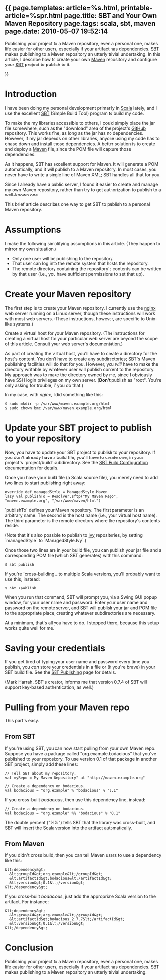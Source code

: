 {{
page.templates: article=%s.html, printable-article=%spr.html
page.title: SBT and Your Own Maven Repository
page.tags: scala, sbt, maven
page.date: 2010-05-07 19:52:14
---
Publishing your project to a Maven repository, even a personal one,
makes life easier for other users, especially if your artifact has
dependencies. [SBT][]
makes publishing to a Maven repository an utterly trivial
undertaking. In this article, I describe how to create your own
[Maven][] repository and configure your
[SBT][] project to
publish to it.

[SBT]: http://code.google.com/p/simple-build-tool/
[Maven]: http://maven.apache.org/
[SBT]: http://code.google.com/p/simple-build-tool/

}}

# Introduction

I have been doing my personal development primarily in
[Scala][] lately, and I use the excellent
[SBT][] (Simple Build
Tool) program to build my code.

To make the my libraries accessible to others, I could simply place
the jar file somewhere, such as the "download" area of the
project's [GitHub][] repository. This works
fine, as long as the jar has no dependencies. However, if my jar
depends on other libraries, anyone using my code has to chase down
and install those dependencies. A better solution is to create and
deploy a [Maven][] file, since the POM file
will capture those dependencies.

As it happens, SBT has excellent support for Maven. It will
generate a POM automatically, and it will publish to a Maven
repository. In most cases, you never have to write a single line of
Maven XML; SBT handles all that for you.

Since I already have a public server, I found it easier to create
and manage my own Maven repository, rather than try to get
authorization to publish to a well-known one.

This brief article describes one way to get SBT to publish to a
personal Maven repository.

# Assumptions

I make the following simplifying assumptions in this article. (They
happen to mirror my own situation.)

-   Only one user will be publishing to the repository.
-   That user can log into the remote system that hosts the
    repository.
-   The remote directory containing the repository's contents can
    be written by that user (i.e., you have sufficient permissions to
    set that up).

# Create your Maven repository

The first step is to create your Maven repository. I currently use
the [nginx][] web server running on a Linux
server, though these instructions will work with most web servers.
(These instructions, however, are specific to Unix-like systems.)

Create a virtual host for your Maven repository. (The instructions
for creating a virtual host for your particular web server are
beyond the scope of this article. Consult your web server's
documentation.)

As part of creating the virtual host, you'll have to create a
directory for the host's content. You don't have to create any
subdirectories; SBT's Maven publishing facilities will do that for
you. However, you *will* have to make the directory writable by
whatever user will publish content to the repository. My approach
was to make the directory owned by me, since I obviously have SSH
login privileges on my own server. (**Don't** publish as "root".
You're only asking for trouble, if you do that.)

In my case, with *nginx*, I did something like this:

    $ sudo mkdir -p /var/www/maven.example.org/html
    $ sudo chown bmc /var/www/maven.example.org/html

# Update your SBT project to publish to your repository

Now, you have to update your SBT project to publish to your
repository. If you don't already have a build file, you'll have to
create one, in your project's \`project/build\` subdirectory. See
the
[SBT Build Configuration][]
documentation for details.

Once you have your build file (a Scala source file), you merely
need to add two lines to start publishing right away:

    override def managedStyle = ManagedStyle.Maven
    lazy val publishTo = Resolver.sftp("My Maven Repo", "maven.example.org", "/var/www/maven/html")

\`publishTo\` defines your Maven repository. The first parameter is
an arbitrary name. The second is the host name (i.e., your virtual
host name). The third parameter is the remote directory where the
repository's contents reside.

(Note that it's also possible to publish to
[Ivy][] repositories, by setting
\`managedStyle\` to \`ManagedStyle.Ivy\`.)

Once those two lines are in your build file, you can publish your
jar file and a corresponding POM file (which SBT generates) with
this command:

    $ sbt publish

If you're \`cross-building\`\_ to multiple Scala versions, you'll
probably want to use this, instead:

    $ sbt +publish

When you run that command, SBT will prompt you, via a Swing GUI
popup window, for your user name and password. Enter your user name
and password on the remote server, and SBT will publish your jar
and POM file to the appropriate place, creating whatever
subdirectories are necessary.

At a minimum, that's all you have to do. I stopped there, because
this setup works quite well for me.

# Saving your credentials

If you get tired of typing your user name and password every time
you publish, you *can* store your credentials in a file or (if
you're brave) in your SBT build file. See the
[SBT Publishing][]
page for details.

(Mark Harrah, SBT's creator, informs me that version 0.7.4 of SBT
will support key-based authentication, as well.)

# Pulling from your Maven repo

This part's easy.

## From SBT

If you're using SBT, you can now start pulling from your own Maven
repo. Suppose you have a package called "org.example.bodacious"
that you've published to your repository. To use version 0.1 of
that package in another SBT project, simply add these lines:

    // Tell SBT about my repository.
    val myRepo = My Maven Repository" at "http://maven.example.org"
    
    // Create a dependency on bodacious.
    val bodacious = "org.example" % "bodacious" % "0.1"

If you cross-built *bodacious*, then use this dependency line,
instead:

    // Create a dependency on bodacious.
    val bodacious = "org.example" %% "bodacious" % "0.1"

The double percent ("%%") tells SBT that the library was
cross-built, and SBT will insert the Scala version into the
artifact automatically.

## From Maven

If you didn't cross build, then you can tell Maven users to use a
dependency like this:

    &lt;dependency&gt;
      &lt;groupId&gt;org.example&lt;/groupId&gt;
      &lt;artifactId&gt;bodacious&lt;/artifactId&gt;
      &lt;version&gt;0.1&lt;/version&gt;
    &lt;/dependency&gt;

If you cross-built *bodacious*, just add the appropriate Scala
version to the artifact. For instance:

    &lt;dependency&gt;
      &lt;groupId&gt;org.example&lt;/groupId&gt;
      &lt;artifactId&gt;bodacious_2.7.7&lt;/artifactId&gt;
      &lt;version&gt;0.1&lt;/version&gt;
    &lt;/dependency&gt;

# Conclusion

Publishing your project to a Maven repository, even a personal one,
makes life easier for other users, especially if your artifact has
dependencies. SBT makes publishing to a Maven repository an utterly
trivial undertaking.

[Scala]: http://www.scala-lang.org/
[SBT]: http://code.google.com/p/simple-build-tool/
[GitHub]: http://www.github.com/
[Maven]: http://maven.apache.org/
[nginx]: http://nginx.org/en/
[SBT Build Configuration]: http://code.google.com/p/simple-build-tool/wiki/BuildConfiguration
[Ivy]: http://ant.apache.org/ivy/
[SBT Publishing]: http://code.google.com/p/simple-build-tool/wiki/Publishing
